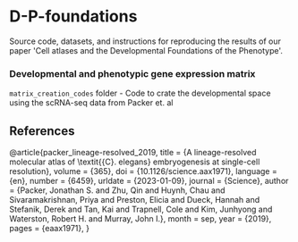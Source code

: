 # D-P-foundations
Source code, datasets, and instructions for reproducing the results of our paper 'Cell atlases and the Developmental Foundations of the Phenotype'.

### Developmental and phenotypic gene expression matrix 
`matrix_creation_codes` folder - Code to crate the developmental space using the scRNA-seq data from Packer et. al  

## References
@article{packer_lineage-resolved_2019,
	title = {A lineage-resolved molecular atlas of \textit{{C}. elegans} embryogenesis at single-cell resolution},
	volume = {365},
	doi = {10.1126/science.aax1971},
	language = {en},
	number = {6459},
	urldate = {2023-01-09},
	journal = {Science},
	author = {Packer, Jonathan S. and Zhu, Qin and Huynh, Chau and Sivaramakrishnan, Priya and Preston, Elicia and Dueck, Hannah and Stefanik, Derek and Tan, Kai and Trapnell, Cole and Kim, Junhyong and Waterston, Robert H. and Murray, John I.},
	month = sep,
	year = {2019},
	pages = {eaax1971},
}

